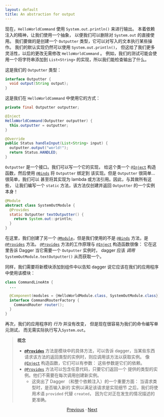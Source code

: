 ```yaml
---
layout: default
title: An abstraction for output
---
```


现在，`HelloWorldCommand` 使用 `System.out.println()` 来进行输出。
本着依赖注入的精神，让我们使用一个抽象，
以便我们可以删除对 `System.out` 的直接使用。
我们要做的是创建一个 `Outputter` 类型，它可以对写入的文本执行某些操作。
我们的默认实现仍然可以使用 `System.out.println()`，
但这给了我们更多灵活性，以后的更改无需修改 `HelloWorldCommand` 。
例如，我们的测试可能会使用一个将字符串添加到
`List<String>` 的实现，所以我们能检查输出了什么。

这是我们的 `Outputter` 类型：

```java
interface Outputter {
  void output(String output);
}
```

这是我们在 `HelloWorldCommand` 中使用它的方式：

```java
private final Outputter outputter;

@Inject
HelloWorldCommand(Outputter outputter) {
  this.outputter = outputter;
}

@Override
public Status handleInput(List<String> input) {
  outputter.output("world!");
  return Status.HANDLED;
}
```

`Outputter` 是一个接口。我们可以写一个它的实现，
给这个类一个 [`@Inject`] 构造函数，然后使用 [`@Binds`] 将 `Outputter` 绑定到
该实现。但是 `Outputter` 很简单…很简单，我们可以
甚至将其实现为 lambda 或方法引用。因此，与其做所有这些，
让我们编写一个 `static` 方法，该方法仅创建并返回
`Outputter` 的一个实例本身！

```java
@Module
abstract class SystemOutModule {
  @Provides
  static Outputter textOutputter() {
    return System.out::println;
  }
}
```

在这里，我们创建了另一个 [`@Module`]，但是我们使用的不是 [`@Binds`] 方法，是 [`@Provides`] 方法。 
[`@Provides`] 方法的工作原理与 [`@Inject`] 构造函数很像：
它在这里告诉 Dagger 当它需要一个 `Outputter` 实例时，
dagger 应该 _调用_ `SystemOutModule.textOutputter()` 从而获取一个。

同样，我们需要将新模块添加到组件中以告知
dagger 说它应该在我们的应用程序中使用该模块：

```java
class CommandLineAtm {
  ...

  @Component(modules = {HelloWorldModule.class, SystemOutModule.class})
  interface CommandRouterFactory {
    CommandRouter router();
  }
}
```

再次，我们的应用程序的 _行为_ 并没有改变，
但是现在很容易为我们的命令编写单元测试，
而无需实际执行写入`System.out`。

> **概念**
>
> *   **[`@Provides`]** 方法是模块中的具体方法，可以告诉
>     dagger，当某些东西请求该方法的返回类型的实例时，
>     ​​则应调用该方法以获取实例。
>     像 [`@Inject`] 构造函数，它们可以有参数：
>     这些参数是它们的依赖。
> *   [`@Provides`] 方法可以包含任意代码，只要它们返回一个
>     提供的类型的实例。他们不需要在每次调用创建新实例。
>     *   这突出了 Dagger （和整个依赖注入）的一个重要方面：
>         当请求类型时，是否输入新的
>         实例以满足该请求是实现细节
>         之后，我们将使用术语 `provided` 代替 `created`，
>         因为它对正在发生的情况描述的更准确。

<section style="text-align: center" markdown="1">

[Previous](04-depending-on-interface) · [Next](06-new-command)

</section>

[`@Binds`]: https://dagger.dev/api/latest/dagger/Binds.html
[`@Inject`]: http://docs.oracle.com/javaee/7/api/javax/inject/Inject.html
[`@Module`]: https://dagger.dev/api/latest/dagger/Module.html
[`@Provides`]: https://dagger.dev/api/latest/dagger/Provides.html
